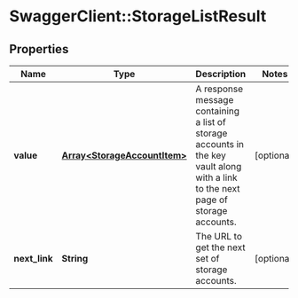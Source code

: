 # SwaggerClient::StorageListResult

## Properties
Name | Type | Description | Notes
------------ | ------------- | ------------- | -------------
**value** | [**Array&lt;StorageAccountItem&gt;**](StorageAccountItem.md) | A response message containing a list of storage accounts in the key vault along with a link to the next page of storage accounts. | [optional] 
**next_link** | **String** | The URL to get the next set of storage accounts. | [optional] 


